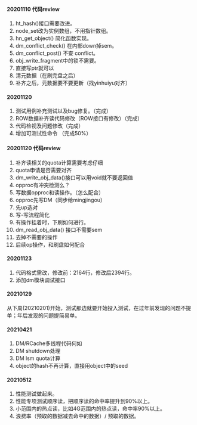 #### 20201110 代码review
1. ht_hash()接口需要改进。
1. node_set改为实例数组，不用指针数组。
1. hn_get_object() 简化函数实现。
1. dm_conflict_check() 在内部down掉sem。
1. dm_conflict_post() 不查 conflict。
1. obj_write_fragment中的锁不需要。
1. 直接写ptr就可以
1. 清元数据（在刷完盘之后）
1. 补齐之后，元数据要不要更新（找yinhuiyu对齐）

#### 20201120
1. 测试用例补充测试以及bug修复。（完成）
2. ROW数据补齐读代码修改（ROW接口有修改）（完成）
3. 代码检视及问题修改（完成）
4. 增加可测试性命令 （完成50%）

#### 20201120 代码review
1. 补齐读相关的quota计算需要考虑仔细
1. quota申请是否需要对齐
1. dm_write_obj_data()接口可以用void就不要返回值
1. opproc有冲突检测么？
1. 写数据opproc和读操作。（怎么配合）
1. opproc先写DM（同步给mingjingou）
1. 先up选对
1. 写-写流程简化
1. 有操作挂着时，下刷如何进行。
1. dm_read_obj_data() 接口不需要sem
1. 去掉不需要的操作
1. 后续op操作，和刷盘如何配合

#### 20201123
1. 代码格式需改，修改前：2164行，修改后2394行。
1. 添加dm模块调试接口

#### 20210129
从下周(20210201)开始，测试那边就要开始投入测试，在过年前发现的问题不提单；年后发现的问题提简易单。

#### 20210421
1. DM/RCache多线程代码何如
2. DM shutdown处理
3. DM lsm quota计算
4. object的hash不再计算，直接用object中的seed

#### 20210512
1. 性能测试做起来。
2. 性能专项测试顺序读，把顺序读的命中率提升到90%以上。
3. 小范围内的热点读，比如4G范围内的热点读，命中率90%以上。
4. 浪费率（预取的数据减去命中的数据）/ 预取的数据。

## 

